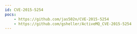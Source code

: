 ```yaml
---
id: CVE-2015-5254
pocs:
    - https://github.com/jas502n/CVE-2015-5254
    - https://github.com/gsheller/ActiveMQ_CVE-2015-5254
---
```

